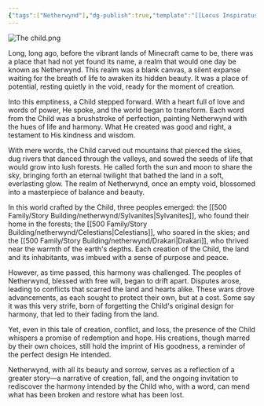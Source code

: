 ```yaml
---
{"tags":["Netherwynd"],"dg-publish":true,"template":"[[Locus Inspiratus Template]]","permalink":"/500-family/story-building/netherwynd/netherwynd-the-origin-of-netherwynd/","dgPassFrontmatter":true}
---
```



![The child.png](/img/user/104%20Attachments/The%20child.png)

Long, long ago, before the vibrant lands of Minecraft came to be, there was a place that had not yet found its name, a realm that would one day be known as Netherwynd. This realm was a blank canvas, a silent expanse waiting for the breath of life to awaken its hidden beauty. It was a place of potential, resting quietly in the void, ready for the moment of creation.

Into this emptiness, a Child stepped forward. With a heart full of love and words of power, He spoke, and the world began to transform. Each word from the Child was a brushstroke of perfection, painting Netherwynd with the hues of life and harmony. What He created was good and right, a testament to His kindness and wisdom.

With mere words, the Child carved out mountains that pierced the skies, dug rivers that danced through the valleys, and sowed the seeds of life that would grow into lush forests. He called forth the sun and moon to share the sky, bringing forth an eternal twilight that bathed the land in a soft, everlasting glow. The realm of Netherwynd, once an empty void, blossomed into a masterpiece of balance and beauty.

In this world crafted by the Child, three peoples emerged: the [[500 Family/Story Building/netherwynd/Sylvanites\|Sylvanites]], who found their home in the forests; the [[500 Family/Story Building/netherwynd/Celestians\|Celestians]], who soared in the skies; and the [[500 Family/Story Building/netherwynd/Drakari\|Drakari]], who thrived near the warmth of the earth's depths. Each creation of the Child, the land and its inhabitants, was imbued with a sense of purpose and peace.

However, as time passed, this harmony was challenged. The peoples of Netherwynd, blessed with free will, began to drift apart. Disputes arose, leading to conflicts that scarred the land and hearts alike. These wars drove advancements, as each sought to protect their own, but at a cost. Some say it was this very strife, born of forgetting the Child's original design for harmony, that led to their fading from the land.

Yet, even in this tale of creation, conflict, and loss, the presence of the Child whispers a promise of redemption and hope. His creations, though marred by their own choices, still hold the imprint of His goodness, a reminder of the perfect design He intended.

Netherwynd, with all its beauty and sorrow, serves as a reflection of a greater story—a narrative of creation, fall, and the ongoing invitation to rediscover the harmony intended by the Child who, with a word, can mend what has been broken and restore what has been lost.